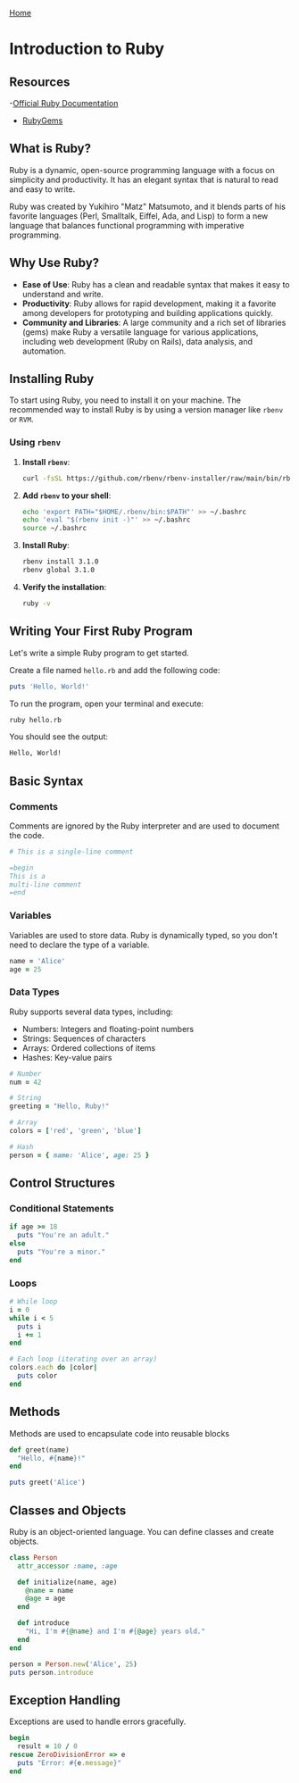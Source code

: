 <!-- C:\Users\razer\Desktop\walkerrh.github.io\SCROLLS_FOLDER\PROGRAMMING\ruby.md -->




[Home](/index.html)

# Introduction to Ruby

## Resources

-[Official Ruby Documentation](https://www.ruby-lang.org/en/documentation/)
- [RubyGems](https://rubygems.org/)

## What is Ruby?

Ruby is a dynamic, open-source programming language with a focus on simplicity and productivity. It has an elegant syntax that is natural to read and easy to write.

Ruby was created by Yukihiro "Matz" Matsumoto, and it blends parts of his favorite languages (Perl, Smalltalk, Eiffel, Ada, and Lisp) to form a new language that balances functional programming with imperative programming.

## Why Use Ruby?

- **Ease of Use**: Ruby has a clean and readable syntax that makes it easy to understand and write.
- **Productivity**: Ruby allows for rapid development, making it a favorite among developers for prototyping and building applications quickly.
- **Community and Libraries**: A large community and a rich set of libraries (gems) make Ruby a versatile language for various applications, including web development (Ruby on Rails), data analysis, and automation.

## Installing Ruby

To start using Ruby, you need to install it on your machine. The recommended way to install Ruby is by using a version manager like `rbenv` or `RVM`.

### Using `rbenv`

1. **Install `rbenv`**:
    ```bash
    curl -fsSL https://github.com/rbenv/rbenv-installer/raw/main/bin/rbenv-installer | bash
    ```

2. **Add `rbenv` to your shell**:
    ```bash
    echo 'export PATH="$HOME/.rbenv/bin:$PATH"' >> ~/.bashrc
    echo 'eval "$(rbenv init -)"' >> ~/.bashrc
    source ~/.bashrc
    ```

3. **Install Ruby**:
    ```bash
    rbenv install 3.1.0
    rbenv global 3.1.0
    ```

4. **Verify the installation**:
    ```bash
    ruby -v
    ```

## Writing Your First Ruby Program

Let's write a simple Ruby program to get started.

Create a file named `hello.rb` and add the following code:

```ruby
puts 'Hello, World!'
```

To run the program, open your terminal and execute:
```bash
ruby hello.rb
```

You should see the output:
```bash
Hello, World!
```

## Basic Syntax

### Comments

Comments are ignored by the Ruby interpreter and are used to document the code.

```ruby
# This is a single-line comment

=begin
This is a
multi-line comment
=end
```

### Variables

Variables are used to store data. Ruby is dynamically typed, so you don't need to declare the type of a variable.

```ruby
name = 'Alice'
age = 25
```

### Data Types

Ruby supports several data types, including:

- Numbers: Integers and floating-point numbers
- Strings: Sequences of characters
- Arrays: Ordered collections of items
- Hashes: Key-value pairs

```ruby
# Number
num = 42

# String
greeting = "Hello, Ruby!"

# Array
colors = ['red', 'green', 'blue']

# Hash
person = { name: 'Alice', age: 25 }
```

## Control Structures

### Conditional Statements

```ruby
if age >= 18
  puts "You're an adult."
else
  puts "You're a minor."
end
```

### Loops

```ruby
# While loop
i = 0
while i < 5
  puts i
  i += 1
end

# Each loop (iterating over an array)
colors.each do |color|
  puts color
end
```

## Methods

Methods are used to encapsulate code into reusable blocks

```ruby
def greet(name)
  "Hello, #{name}!"
end

puts greet('Alice')
```

## Classes and Objects

Ruby is an object-oriented language. You can define classes and create objects.

```ruby
class Person
  attr_accessor :name, :age

  def initialize(name, age)
    @name = name
    @age = age
  end

  def introduce
    "Hi, I'm #{@name} and I'm #{@age} years old."
  end
end

person = Person.new('Alice', 25)
puts person.introduce
```

## Exception Handling

Exceptions are used to handle errors gracefully.

```ruby
begin
  result = 10 / 0
rescue ZeroDivisionError => e
  puts "Error: #{e.message}"
end
```

